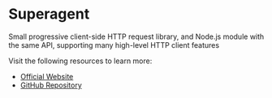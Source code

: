 # Superagent

Small progressive client-side HTTP request library, and Node.js module with the same API, supporting many high-level HTTP client features

Visit the following resources to learn more:

- [Official Website](https://visionmedia.github.io/superagent/)
- [GitHub Repository](https://github.com/visionmedia/superagent)
